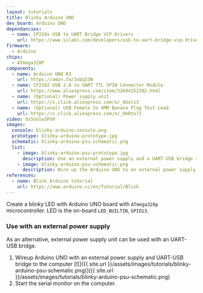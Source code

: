 ```yaml
---
layout: tutorials
title: Blinky Arduino UNO
dev_board: Arduino UNO
dependancies:
  - name: CP210x USB to UART Bridge VCP Drivers
    url: https://www.silabs.com/developers/usb-to-uart-bridge-vcp-drivers?tab=downloads
firmware:
  - Arduino
chips:
  - ATmega328P
components:
  - name: Arduino UNO R3
    url: https://amzn.to/3xbq53W
  - name: CP2102 USB 2.0 to UART TTL 5PIN Connector Module
    url: https://www.aliexpress.com/item/32694152202.html
  - name: (Optional) Power supply unit
    url: https://s.click.aliexpress.com/e/_AUols3
  - name: (Optional) USB Female to 4MM Banana Plug Test Lead
    url: https://s.click.aliexpress.com/e/_DmRto71
video: Os5sGlw3PV0
images:
  console: blinky-arduino-console.png
  prototype: blinky-arduino-prototype.jpg
  schematic: blinky-arduino-psu-schematic.png
  list:
    - image: blinky-arduino-psu-prototype.jpg
      description: Use an external power supply and a UART-USB bridge to view the serial monitor
    - image: blinky-arduino-psu-schematic.png
      description: Wire up the Arduino UNO to an external power supply unit. Use a UART-USB bridge to the computer to view the serial monitor
references:
  - name: Blink Arduino tutorial
    url: https://www.arduino.cc/en/Tutorial/Blink
---
```


Create a blinky LED with Arduino UNO board with `ATmega328p` microcontroller. LED is the on-board `LED_BUILTIN`, `GPIO13`.

### Use with an external power supply

As an alternative, external power supply unit can be used with an UART-USB bridge.

1. Wireup Arduino UNO with an external power supply and UART-USB bridge to the computer
    [![]({{ site.url }}/assets/images/tutorials/blinky-arduino-psu-schematic.png)]({{ site.url }}/assets/images/tutorials/blinky-arduino-psu-schematic.png)
1. Start the serial monitor on the computer.

